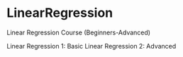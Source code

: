 # LinearRegression
Linear Regression Course (Beginners-Advanced)


Linear Regression 1: Basic
Linear Regression 2: Advanced
